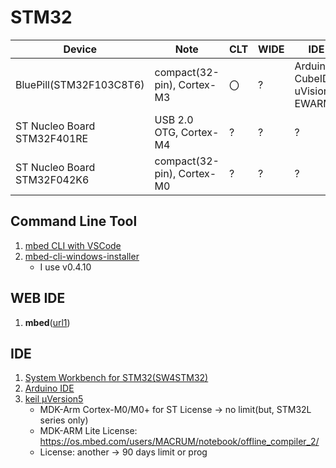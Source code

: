 # STM32

| Device           |  Note                          | CLT | WIDE | IDE |
|------------------|------------------------------|------|------|------|
| BluePill(STM32F103C8T6)     | compact(32-pin), Cortex-M3 |〇|?|Arduino, CubeIDE, uVision, EWARM|
| ST Nucleo Board STM32F401RE     | USB 2.0 OTG, Cortex-M4 |?|?|?|
| ST Nucleo Board STM32F042K6     | compact(32-pin), Cortex-M0 |?|?|?|

## Command Line Tool
1. [mbed CLI with VSCode](https://os.mbed.com/users/MACRUM/notebook/vscode-stm32-openocd/)
1. [mbed-cli-windows-installer](https://github.com/ARMmbed/mbed-cli-windows-installer/releases)
    * I use v0.4.10

## WEB IDE
1.  **mbed**([url1](https://qiita.com/nanbuwks/items/26241a90004665570fe6))

## IDE
1.  [System Workbench for STM32(SW4STM32)](https://memoteki.net/archives/965)
1.  [Arduino IDE](http://www.emcu.eu/2017/03/13/how-to-use-stm32-and-arduino-ide/)
1.  [keil μVersion5](http://docs.fabo.io/fabo/arm/dev/keil.html)
    * MDK-Arm Cortex-M0/M0+ for ST License -> no limit(but, STM32L series only)
    * MDK-ARM Lite License: https://os.mbed.com/users/MACRUM/notebook/offline_compiler_2/
    * License: another -> 90 days limit or prog
